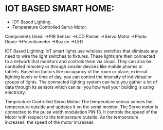 # IOT BASED SMART HOME:
  - IOT Based Lighting.
  - Temperature Controlled Servo Motor.


Components Used:
          ->PIR Sensor
          ->LCD Pannel
          ->Servo Motor
          ->Photo Diode
          ->Potentiometer
          ->Buzzer
          ->LED
          
IOT Based Lighting:
          IoT smart lights use wireless switches that eliminate any need to wire the light switches to fixtures. These lights are then connected to a network that monitors and controls them via cloud. They can also be controlled remotely or through smaller devices like mobile phones or tablets. Based on factors like occupancy of the room or place, external lighting levels or time of day, you can control the intensity of individual or groups of lights. The connected lighting system can help you gather a lot of data through its sensors which can tell you how well your building is using electricity.
          
          
Temperature Controlled Servo Motor: 
          The temperature sensor senses the temperature outside and updates it on the serial monitor. The Servo motor is connected to the pulse width modulation PIN 13. It controls the speed of the Motor with respect to the temperature outside. As the temperature increases, the speed of the motor increases.
          
